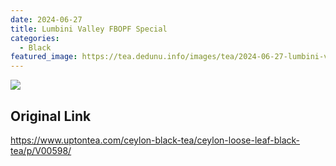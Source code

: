 ```yaml
---
date: 2024-06-27
title: Lumbini Valley FBOPF Special
categories:
  - Black
featured_image: https://tea.dedunu.info/images/tea/2024-06-27-lumbini-valley-fbopf-special-1.jpeg
---
```


![](https://tea.dedunu.info/images/tea/2024-06-27-lumbini-valley-fbopf-special-2.jpeg)

## Original Link

<https://www.uptontea.com/ceylon-black-tea/ceylon-loose-leaf-black-tea/p/V00598/>
